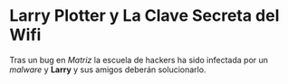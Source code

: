 # Larry Plotter y La Clave Secreta del Wifi

Tras un bug en *Matriz* la escuela de hackers ha sido infectada por un *malware* 
y **Larry** y sus amigos deberán solucionarlo.
